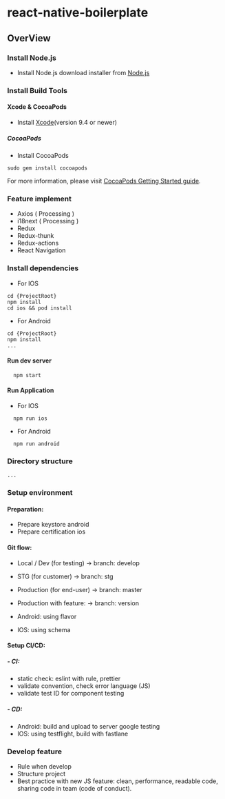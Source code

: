 # react-native-boilerplate
## OverView

### Install Node.js
- Install Node.js
  download installer from [Node.js](https://nodejs.org/ja/)

### Install Build Tools
#### Xcode & CocoaPods
- Install [Xcode](https://apps.apple.com/us/app/xcode/id497799835?mt=12)(version 9.4 or newer)

##### CocoaPods
- Install CocoaPods
```
sudo gem install cocoapods
```

For more information, please visit [CocoaPods Getting Started guide](https://guides.cocoapods.org/using/getting-started.html).

### Feature implement
- Axios ( Processing )
- i18next ( Processing )
- Redux
- Redux-thunk
- Redux-actions
- React Navigation

### Install dependencies
- For IOS
```
cd {ProjectRoot}
npm install
cd ios && pod install
```

- For Android
```
cd {ProjectRoot}
npm install
...
```

#### Run dev server
```
  npm start
```

#### Run Application
- For IOS
```
  npm run ios
```

- For Android
```
  npm run android
```

### Directory structure
```
...
```
### Setup environment
#### Preparation:
- Prepare keystore android
- Prepare certification ios

#### Git flow: 
- Local / Dev (for testing) -> branch: develop
- STG (for customer) -> branch: stg
- Production (for end-user) -> branch: master
- Production with feature: -> branch: version

- Android: using flavor
- IOS: using schema

#### Setup CI/CD:
##### - CI:
+ static check: eslint with rule, prettier
+ validate convention, check error language (JS)
+ validate test ID for component testing

##### - CD:
+ Android: build and upload to server google testing
+ IOS: using testflight, build with fastlane

### Develop feature
- Rule when develop
- Structure project
- Best practice with new JS feature: clean, performance, readable code, sharing code in team (code of conduct).
